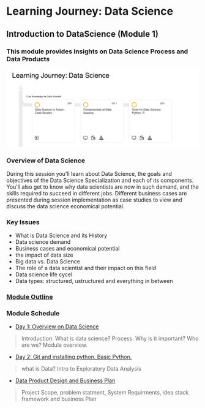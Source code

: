 # Learning Journey: Data Science
## Introduction to DataScience (Module 1)
### This module provides insights on Data Science Process and Data Products
![data exploration](https://github.com/Abdel-Razzak/DataScience/blob/master/images/M2.jpeg)

### Overview of Data Science 
During this session you'll learn about Data Science, the goals and objectives of the Data Science Specialization and each of its components. 
You'll also get to know why data scientists are now in such demand, and the skills required to succeed in different jobs. 
Different business cases are presented during session implementation as case studies to view and discuss the data science economical potential.
### Key Issues
  * What is Data Science and its History
  * Data science demand
  * Business cases and economical potential
  * the impact of data size
  * Big data vs. Data Science
  * The role of a data scientist and their impact on this field
  * Data science life cycel
  * Data types: structured, ustructured and everything in between

### [Module Outline](https://drive.google.com/open?id=1qrYLWjSBuEoo2tb9sYsIpYcgPUZ0PoqE)
### Module Schedule
* [Day 1: Overview on Data Science](https://github.com/Abdel-Razzak/DataScience/tree/master/Day%201)
> Introduction: What is data science? Process. Why is it important? Who are we? Module overview.
* [Day 2: Git and installing python. Basic Python.](https://github.com/Abdel-Razzak/DataScience/tree/master/Day%202)
> what is Data? Intro to Exploratory Data Analysis
* [Data Product Design and Business Plan](https://github.com/Abdel-Razzak/DataScience/tree/master/Day%203)
> Project Scope, problem statment, System Requirments, idea stack framework and business Plan
